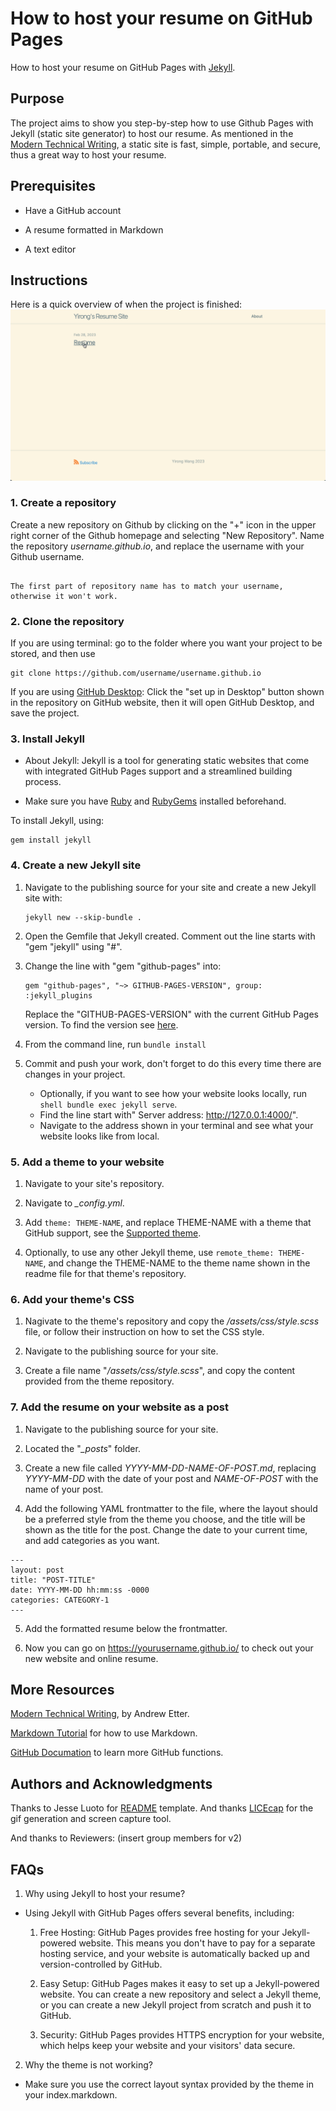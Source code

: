 # How to host your resume on GitHub Pages

How to host your resume on GitHub Pages with [Jekyll](https://jekyllrb.com/).

## Purpose

The project aims to show you step-by-step how to use Github Pages with Jekyll (static site generator) to host our resume. As mentioned in the [Modern Technical Writing](https://www.amazon.ca/Modern-Technical-Writing-Introduction-Documentation-ebook/dp/B01A2QL9SS), a static site is fast, simple, portable, and secure, thus a great way to host your resume.

  
## Prerequisites

* Have a GitHub account

* A resume formatted in Markdown

* A text editor

  

## Instructions
Here is a quick overview of when the project is finished:
![](https://github.com/YWYirong/YWYirong.github.io/blob/main/resume.gif)

### 1. Create a repository

Create a new repository on Github by clicking on the "+" icon in the upper right corner of the Github homepage and selecting "New Repository". Name the repository *username.github.io*, and replace the username with your Github username.
```

The first part of repository name has to match your username, otherwise it won't work.

```
### 2. Clone the repository
If you are using terminal: go to the folder where you want your project to be stored, and then use 
```shell
git clone https://github.com/username/username.github.io
```
If you are using [GitHub Desktop](https://desktop.github.com/): Click the "set up in Desktop" button shown in the repository on GitHub website, then it will open GitHub Desktop, and save the project.

### 3. Install Jekyll
* About Jekyll: Jekyll is a tool for generating static websites that come with integrated GitHub Pages support and a streamlined building process.

* Make sure you have [Ruby](https://www.ruby-lang.org/en/downloads/) and [RubyGems](https://rubygems.org/pages/download) installed beforehand.

To install Jekyll, using:
```shell
gem install jekyll
```

### 4. Create a new Jekyll site
1. Navigate to the publishing source for your site and create a new Jekyll site with:
	```shell
	jekyll new --skip-bundle .
	```
	
2. Open the Gemfile that Jekyll created. Comment out the line starts with "gem "jekyll" using "#".

3. Change the line with "gem "github-pages" into:
	```shell
	gem "github-pages", "~> GITHUB-PAGES-VERSION", group: 	:jekyll_plugins
	```
	Replace the "GITHUB-PAGES-VERSION" with the current GitHub Pages version. To find the version see [here](https://pages.github.com/versions/).

4. From the command line, run `bundle install`

5. Commit and push your work, don't forget to do this every time there are changes in your project.
	* Optionally, if you want to see how your website looks locally, run `shell bundle exec jekyll serve`.
	* Find the line start with"
Server address: http://127.0.0.1:4000/".
	* Navigate to the address shown in your terminal and see what your website looks like from local.


### 5. Add a theme to your website
1. Navigate to your site's repository.

2. Navigate to  *_config.yml*.

3.  Add `theme: THEME-NAME`, and replace THEME-NAME with a theme that GitHub support, see the [Supported theme](https://pages.github.com/themes/).

4. Optionally, to use any other Jekyll theme, use `remote_theme: THEME-NAME`, and change the THEME-NAME to the theme name shown in the readme file for that theme's repository.


### 6. Add your theme's CSS
1. Nagivate to the theme's repository and copy the *_/assets/css/style.scss_* file, or follow their instruction on how to set the CSS style. 

2. Navigate to the publishing source for your site.

3. Create a file name "*_/assets/css/style.scss_*", and copy the content provided from the theme repository.

### 7. Add the resume on your website as a post
1. Navigate to the publishing source for your site.

2. Located the "*_posts*" folder.

3.  Create a new file called  *YYYY-MM-DD-NAME-OF-POST.md*, replacing  *YYYY-MM-DD*  with the date of your post and  *NAME-OF-POST*  with the name of your post.

4. Add the following YAML frontmatter to the file, where the layout should be a preferred style from the theme you choose, and the title will be shown as the title for the post. Change the date to your current time, and add categories as you want.
```shell
---
layout: post
title: "POST-TITLE"
date: YYYY-MM-DD hh:mm:ss -0000
categories: CATEGORY-1
---
```

5. Add the formatted resume below the frontmatter.

6. Now you can go on https://yourusername.github.io/ to check out your new website and online resume.


## More Resources
[Modern Technical Writing](https://www.amazon.ca/Modern-Technical-Writing-Introduction-Documentation-ebook/dp/B01A2QL9SS), by Andrew Etter.

[Markdown Tutorial](https://www.markdowntutorial.com/) for how to use Markdown.

[GitHub Documation](https://docs.github.com/en) to learn more GitHub functions.

  
  

## Authors and Acknowledgments
Thanks to Jesse Luoto for [README](https://github.com/jehna/readme-best-practices) template. And thanks [LICEcap](https://www.cockos.com/licecap/) for the gif generation and screen capture tool.

And thanks to Reviewers:
(insert group members for v2)


  

## FAQs

1. Why using Jekyll to host your resume?

* Using Jekyll with GitHub Pages offers several benefits, including:

	1.  Free Hosting: GitHub Pages provides free hosting for your Jekyll-powered website. This means you don't have to pay for a separate hosting service, and your website is automatically backed up and version-controlled by GitHub.
	
	3.  Easy Setup: GitHub Pages makes it easy to set up a Jekyll-powered website. You can create a new repository and select a Jekyll theme, or you can create a new Jekyll project from scratch and push it to GitHub.
	
	4.  Security: GitHub Pages provides HTTPS encryption for your website, which helps keep your website and your visitors' data secure.


2. Why the theme is not working?
* Make sure you use the correct layout syntax provided by the theme in your index.markdown.



